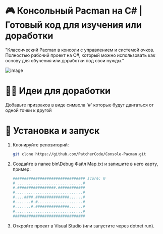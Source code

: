# 🎮 Консольный Pacman на C# | Готовый код для изучения или доработки
"Классический Pacman в консоли с управлением и системой очков. Полностью рабочий проект на C#, который можно использовать как основу для обучения или доработки под свои нужды."

![image](https://github.com/user-attachments/assets/3ad96f92-e77b-4389-98ff-66417c3d002f)


# 👨‍💻 Идеи для доработки

Добавьте призраков в виде символа '#' которые будут двигаться от одной точки к другой

# 🚀 Установка и запуск 
1. Клонируйте репозиторий:  
   ```bash
   git clone https://github.com/PatcherCode/Console-Pacman.git
   
2. Создайте в папке bin\Debug Файл Map.txt и запишите в него карту, пример:
   ```bash
   ################################ score: 0                                                                 
   # .............................#
   #.#################.############
   #..............................#
   #....####.###############......#
   #.......#.#....................#
   #.......#.###############......#
   #..............................#
   ################################

2. Откройте проект в Visual Studio (или запустите через dotnet run).
